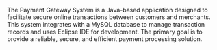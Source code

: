 The Payment Gateway System is a Java-based application designed to facilitate secure online transactions between customers and merchants.
This system integrates with a MySQL database to manage transaction records and uses Eclipse IDE for development. 
The primary goal is to provide a reliable, secure, and efficient payment processing solution.
